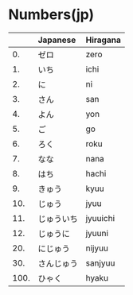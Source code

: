 # Numbers\(jp\)



|  | Japanese | Hiragana |
| :--- | :--- | :--- |
| 0. | ゼロ | zero |
| 1. | いち | ichi |
| 2. | に | ni |
| 3. | さん | san |
| 4. | よん | yon |
| 5. | ご | go |
| 6. | ろく | roku |
| 7. | なな | nana |
| 8. | はち | hachi |
| 9. | きゅう | kyuu |
| 10. | じゅう | jyuu |
| 11. | じゅういち | jyuuichi |
| 12. | じゅうに | jyuuni |
| 20. | にじゅう | nijyuu |
| 30. | さんじゅう | sanjyuu |
| 100. | ひゃく | hyaku |

